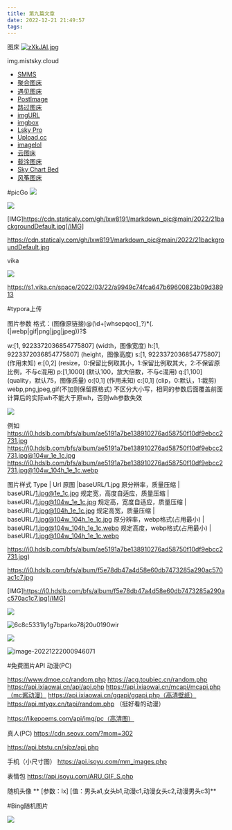 ```yaml
---
title: 第九篇文章
date: 2022-12-21 21:49:57
tags:
---
```

图床
<a href="https://imgse.com/i/zXkJAI"><img src="https://s1.ax1x.com/2022/12/21/zXkJAI.jpg" alt="zXkJAI.jpg" border="0" /></a>


img.mistsky.cloud


<ul><li><a target="_blank" rel="noopener" href="https://smms.app/">SMMS</a></li><li><a target="_blank" rel="noopener" href="https://www.superbed.cn/">聚合图床</a></li><li><a target="_blank" rel="noopener" href="https://www.hualigs.cn/">遇见图床</a></li><li><a target="_blank" rel="noopener" href="https://postimages.org/">PostImage</a></li><li><a target="_blank" rel="noopener" href="https://imgse.com/">路过图床</a></li><li><a target="_blank" rel="noopener" href="https://www.imgurl.org/">imgURL</a></li><li><a target="_blank" rel="noopener" href="https://imgbox.com/">imgbox</a></li><li><a target="_blank" rel="noopener" href="https://pic.iqy.ink/upload">Lsky Pro</a></li><li><a target="_blank" rel="noopener" href="https://upload.cc/">Upload.cc</a></li><li><a target="_blank" rel="noopener" href="https://imagelol.com/">imagelol</a></li><li><a target="_blank" rel="noopener" href="https://cloudimge.com/">云图床</a></li><li><a target="_blank" rel="noopener" href="https://mcecy.com/">载涂图床</a></li><li><a target="_blank" rel="noopener" href="https://tuchuang.voooe.cn/">Sky Chart Bed</a></li><li><a target="_blank" rel="noopener" href="https://www.imgbed.link/">风筝图床</a></li></ul>



#picGo
<img src="https://cdn.staticaly.com/gh/lxw8191/markdown_pic@main/2022/21backgroundDefault.jpg"/>



![](https://cdn.staticaly.com/gh/lxw8191/markdown_pic@main/2022/21backgroundDefault.jpg)


[IMG]https://cdn.staticaly.com/gh/lxw8191/markdown_pic@main/2022/21backgroundDefault.jpg[/IMG]


https://cdn.staticaly.com/gh/lxw8191/markdown_pic@main/2022/21backgroundDefault.jpg

vika   

![](https://s1.vika.cn/space/2022/03/22/a9949c74fca647b69600823b09d38913)

https://s1.vika.cn/space/2022/03/22/a9949c74fca647b69600823b09d38913



#typora上传  
<!-- https://github.com/xlzy520/typora-plugin-bilibili -->
图片参数
格式：(图像原链接)@(\d+[whsepqoc]_?)*(.(|webp|gif|png|jpg|jpeg))?$

w:[1, 9223372036854775807] (width，图像宽度)
h:[1, 9223372036854775807] (height，图像高度)
s:[1, 9223372036854775807] (作用未知)
e:[0,2] (resize，0:保留比例取其小，1:保留比例取其大，2:不保留原比例，不与c混用)
p:[1,1000] (默认100，放大倍数，不与c混用)
q:[1,100] (quality，默认75，图像质量)
o:[0,1] (作用未知)
c:[0,1] (clip，0:默认，1:裁剪)
webp,png,jpeg,gif(不加则保留原格式)
不区分大小写，相同的参数后面覆盖前面
计算后的实际wh不能大于原wh，否则wh参数失效

![](https://s1.vika.cn/space/2022/12/22/bdb3f4d856574ddbb1500fa9a44a1f3a)


例如
https://i0.hdslb.com/bfs/album/ae5191a7be138910276ad58750f10df9ebcc2731.jpg
https://i0.hdslb.com/bfs/album/ae5191a7be138910276ad58750f10df9ebcc2731.jpg@104w_1e_1c.jpg
https://i0.hdslb.com/bfs/album/ae5191a7be138910276ad58750f10df9ebcc2731.jpg@104w_104h_1e_1c.webp

图片样式
Type	| Url
原图	|baseURL/1.jpg
原分辨率，质量压缩	| baseURL/1.jpg@1e_1c.jpg
规定宽，高度自适应，质量压缩 |	baseURL/1.jpg@104w_1e_1c.jpg
规定高，宽度自适应，质量压缩 |	baseURL/1.jpg@104h_1e_1c.jpg
规定高宽，质量压缩 |	baseURL/1.jpg@104w_104h_1e_1c.jpg
原分辨率，webp格式(占用最小) |	baseURL/1.jpg@104w_104h_1e_1c.webp
规定高度，webp格式(占用最小) |	baseURL/1.jpg@104w_104h_1e_1c.webp



https://i0.hdslb.com/bfs/album/ae5191a7be138910276ad58750f10df9ebcc2731.jpg)

https://i0.hdslb.com/bfs/album/f5e78db47a4d58e60db7473285a290ac570ac1c7.jpg


[IMG]https://i0.hdslb.com/bfs/album/f5e78db47a4d58e60db7473285a290ac570ac1c7.jpg[/IMG]

<img src="https://i0.hdslb.com/bfs/album/ae5191a7be138910276ad58750f10df9ebcc2731.jpg">

![6c8c5331ly1g7bparko78j20u0190wir](https://i0.hdslb.com/bfs/album/f5e78db47a4d58e60db7473285a290ac570ac1c7.jpg)

![](https://i0.hdslb.com/bfs/album/dd117b9ef0c3e9841d5fec516c73e25e3679b677.png)

![image-20221222000946071](https://i0.hdslb.com/bfs/album/dd117b9ef0c3e9841d5fec516c73e25e3679b677.png)



#免费图片API
动漫(PC)

https://www.dmoe.cc/random.php
https://acg.toubiec.cn/random.php
https://api.ixiaowai.cn/api/api.php
https://api.ixiaowai.cn/mcapi/mcapi.php（mc酱动漫）
https://api.ixiaowai.cn/gqapi/gqapi.php（高清壁纸）
https://api.mtyqx.cn/tapi/random.php （挺好看的动漫）

https://likepoems.com/api/img/pc（高清图）

真人(PC)
https://cdn.seovx.com/?mom=302

https://api.btstu.cn/sjbz/api.php

手机（小尺寸图）
https://api.isoyu.com/mm_images.php

表情包
https://api.isoyu.com/ARU_GIF_S.php

随机头像
** [参数：lx] [值：男头a1,女头b1,动漫c1,动漫女头c2,动漫男头c3]**


#Bing随机图片

<img src="https://bing.img.run/rand_uhd.php">


